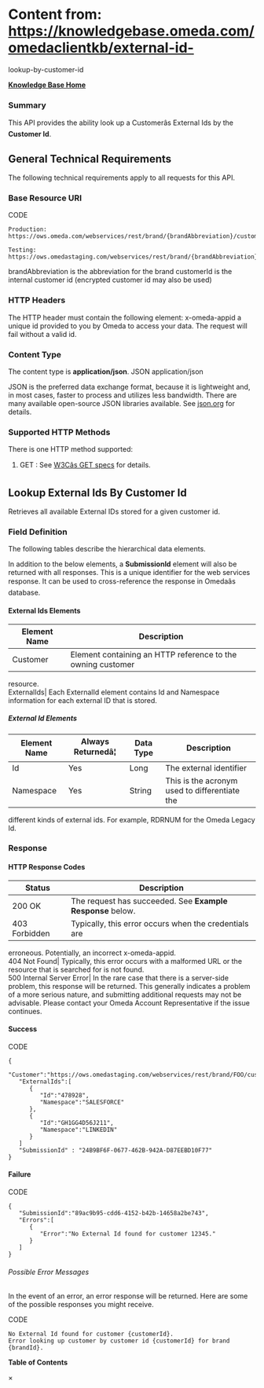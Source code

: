 # Content from: https://knowledgebase.omeda.com/omedaclientkb/external-id-
lookup-by-customer-id

[**Knowledge Base Home**](../omedaclientkb/)

### Summary

This API provides the ability look up a Customerâs External Ids by the
**Customer Id**.

## General Technical Requirements

The following technical requirements apply to all requests for this API.

### Base Resource URI

CODE

    
    
    Production: https://ows.omeda.com/webservices/rest/brand/{brandAbbreviation}/customer/{customerId}/externalid/*
    
    Testing:    https://ows.omedastaging.com/webservices/rest/brand/{brandAbbreviation}/customer/{customerId}/externalid/*
    

brandAbbreviation is the abbreviation for the brand customerId is the internal
customer id (encrypted customer id may also be used)

### HTTP Headers

The HTTP header must contain the following element: x-omeda-appid a unique id
provided to you by Omeda to access your data. The request will fail without a
valid id.

### Content Type

The content type is **application/json**. JSON application/json

JSON is the preferred data exchange format, because it is lightweight and, in
most cases, faster to process and utilizes less bandwidth. There are many
available open-source JSON libraries available. See
[json.org](http://www.json.org/) for details.

### Supported HTTP Methods

There is one HTTP method supported:

  1. GET : See [W3Câs GET specs](http://www.w3.org/Protocols/rfc2616/rfc2616-sec9.html#sec9.3) for details.

## Lookup External Ids By Customer Id

Retrieves all available External IDs stored for a given customer id.

### Field Definition

The following tables describe the hierarchical data elements.

In addition to the below elements, a **SubmissionId** element will also be
returned with all responses. This is a unique identifier for the web services
response. It can be used to cross-reference the response in Omedaâs
database.

#### External Ids Elements

Element Name| Description  
---|---  
Customer| Element containing an HTTP reference to the owning customer
resource.  
ExternalIds| Each ExternalId element contains Id and Namespace information for
each external ID that is stored.  
  
##### External Id Elements

Element Name| Always Returnedâ¦| Data Type| Description  
---|---|---|---  
Id| Yes| Long| The external identifier  
Namespace| Yes| String| This is the acronym used to differentiate the
different kinds of external ids. For example, RDRNUM for the Omeda Legacy Id.  
  
### Response

#### HTTP Response Codes

Status| Description  
---|---  
200 OK| The request has succeeded. See **Example Response** below.  
403 Forbidden| Typically, this error occurs when the credentials are
erroneous. Potentially, an incorrect x-omeda-appid.  
404 Not Found| Typically, this error occurs with a malformed URL or the
resource that is searched for is not found.  
500 Internal Server Error| In the rare case that there is a server-side
problem, this response will be returned. This generally indicates a problem of
a more serious nature, and submitting additional requests may not be
advisable. Please contact your Omeda Account Representative if the issue
continues.  
  
#### Success

CODE

    
    
    {
       "Customer":"https://ows.omedastaging.com/webservices/rest/brand/FOO/customer/12345/*",
       "ExternalIds":[
          {
             "Id":"478928",
             "Namespace":"SALESFORCE"
          },
          {
             "Id":"GH1GG4D56J211",
             "Namespace":"LINKEDIN"
          }
       ]
       "SubmissionId" : "24B9BF6F-0677-462B-942A-D87EEBD10F77"
    }
    

#### Failure

CODE

    
    
    {
       "SubmissionId":"89ac9b95-cdd6-4152-b42b-14658a2be743",
       "Errors":[
          {
             "Error":"No External Id found for customer 12345."
          }
       ]
    }
    

###### Possible Error Messages

In the event of an error, an error response will be returned. Here are some of
the possible responses you might receive.

CODE

    
    
    No External Id found for customer {customerId}.
    Error looking up customer by customer id {customerId} for brand {brandId}.

**Table of Contents**

×

